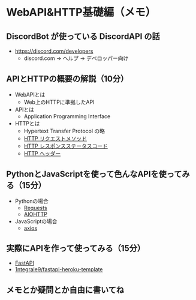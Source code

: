 # WebAPI&HTTP基礎編（メモ）

## DiscordBot が使っている DiscordAPI の話
- https://discord.com/developers
    - discord.com -> ヘルプ -> デベロッパー向け

## APIとHTTPの概要の解説（10分）
- WebAPIとは
    - Web上のHTTPに準拠したAPI
- APIとは
    - Application Programming Interface
- HTTPとは
    - Hypertext Transfer Protocol の略
    - [HTTP リクエストメソッド](https://developer.mozilla.org/ja/docs/Web/HTTP/Methods)
    - [HTTP レスポンスステータスコード](https://developer.mozilla.org/ja/docs/Web/HTTP/Status)
    - [HTTP ヘッダー](https://developer.mozilla.org/ja/docs/Web/HTTP/Headers)

## PythonとJavaScriptを使って色んなAPIを使ってみる（15分）
- Pythonの場合
    - [Requests](https://requests-docs-ja.readthedocs.io/en/latest/)
    - [AIOHTTP](https://docs.aiohttp.org/en/stable/)
- JavaScriptの場合
    - [axios](https://www.npmjs.com/package/axios)

## 実際にAPIを作って使ってみる（15分）

- [FastAPI](https://fastapi.tiangolo.com/)
- [1ntegrale9/fastapi-heroku-template](https://github.com/1ntegrale9/fastapi-heroku-template)

## メモとか疑問とか自由に書いてね
